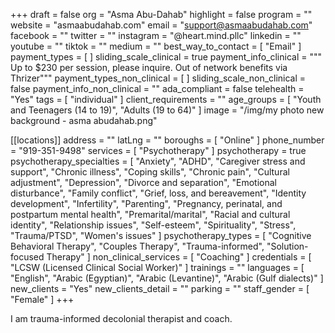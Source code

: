 +++
draft = false
org = "Asma Abu-Dahab"
highlight = false
program = ""
website = "asmaabudahab.com"
email = "support@asmaabudahab.com"
facebook = ""
twitter = ""
instagram = "@heart.mind.pllc"
linkedin = ""
youtube = ""
tiktok = ""
medium = ""
best_way_to_contact = [ "Email" ]
payment_types = [ ]
sliding_scale_clinical = true
payment_info_clinical = """
Up to $230 per session, please inquire.
Out of network benefits via Thrizer"""
payment_types_non_clinical = [ ]
sliding_scale_non_clinical = false
payment_info_non_clinical = ""
ada_compliant = false
telehealth = "Yes"
tags = [ "individual" ]
client_requirements = ""
age_groups = [ "Youth and Teenagers (14 to 19)", "Adults (19 to 64)" ]
image = "/img/my photo new background - asma abudahab.png"

[[locations]]
address = ""
latLng = ""
boroughs = [ "Online" ]
phone_number = "919-351-9498"
services = [ "Psychotherapy" ]
psychotherapy = true
psychotherapy_specialties = [
  "Anxiety",
  "ADHD",
  "Caregiver stress and support",
  "Chronic illness",
  "Coping skills",
  "Chronic pain",
  "Cultural adjustment",
  "Depression",
  "Divorce and separation",
  "Emotional disturbance",
  "Family conflict",
  "Grief, loss, and bereavement",
  "Identity development",
  "Infertility",
  "Parenting",
  "Pregnancy, perinatal, and postpartum mental health",
  "Premarital/marital",
  "Racial and cultural identity",
  "Relationship issues",
  "Self-esteem",
  "Spirituality",
  "Stress",
  "Trauma/PTSD",
  "Women's issues"
]
psychotherapy_types = [
  "Cognitive Behavioral Therapy",
  "Couples Therapy",
  "Trauma-informed",
  "Solution-focused Therapy"
]
non_clinical_services = [ "Coaching" ]
credentials = [ "LCSW (Licensed Clinical Social Worker)" ]
trainings = ""
languages = [
  "English",
  "Arabic (Egyptian)",
  "Arabic (Levantine)",
  "Arabic (Gulf dialects)"
]
new_clients = "Yes"
new_clients_detail = ""
parking = ""
staff_gender = [ "Female" ]
+++

I am trauma-informed decolonial therapist and coach.
